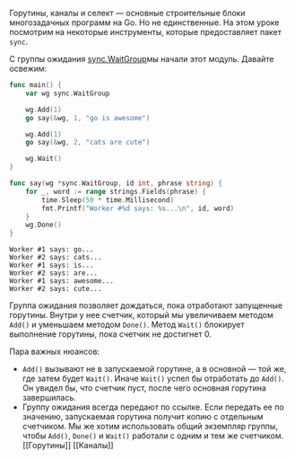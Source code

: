 Горутины, каналы и селект — основные строительные блоки многозадачных программ на Go. Но не единственные. На этом уроке посмотрим на некоторые инструменты, которые предоставляет пакет `sync`.

С группы ожидания [sync.WaitGroup](https://pkg.go.dev/sync#WaitGroup)мы начали этот модуль. Давайте освежим:

```go
func main() {
    var wg sync.WaitGroup

    wg.Add(1)
    go say(&wg, 1, "go is awesome")

    wg.Add(1)
    go say(&wg, 2, "cats are cute")

    wg.Wait()
}

func say(wg *sync.WaitGroup, id int, phrase string) {
    for _, word := range strings.Fields(phrase) {
        time.Sleep(50 * time.Millisecond)
        fmt.Printf("Worker #%d says: %s...\n", id, word)
    }
    wg.Done()
}
```

```no-highlight
Worker #1 says: go...
Worker #2 says: cats...
Worker #1 says: is...
Worker #2 says: are...
Worker #1 says: awesome...
Worker #2 says: cute...
```

Группа ожидания позволяет дождаться, пока отработают запущенные горутины. Внутри у нее счетчик, который мы увеличиваем методом `Add()` и уменьшаем методом `Done()`. Метод `Wait()` блокирует выполнение горутины, пока счетчик не достигнет 0.

Пара важных нюансов:

-   `Add()` вызывают не в запускаемой горутине, а в основной — той же, где затем будет `Wait()`. Иначе `Wait()` успел бы отработать до `Add()`. Он увидел бы, что счетчик пуст, после чего основная горутина завершилась.
-   Группу ожидания всегда передают по ссылке. Если передать ее по значению, запускаемая горутина получит копию с отдельным счетчиком. Мы же хотим использовать общий экземпляр группы, чтобы `Add()`, `Done()` и `Wait()` работали с одним и тем же счетчиком.
[[Горутины]] [[Каналы]]